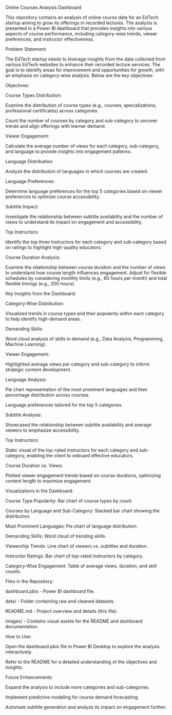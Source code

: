 Online Courses Analysis Dashboard

This repository contains an analysis of online course data for an EdTech startup aiming to grow its offerings in recorded lectures. The analysis is presented in a Power BI dashboard that provides insights into various aspects of course performance, including category-wise trends, viewer preferences, and instructor effectiveness.



Problem Statement

The EdTech startup needs to leverage insights from the data collected from various EdTech websites to enhance their recorded lecture services. The goal is to identify areas for improvement and opportunities for growth, with an emphasis on category-wise analysis. Below are the key objectives:

Objectives:

Course Types Distribution:

Examine the distribution of course types (e.g., courses, specializations, professional certificates) across categories.

Count the number of courses by category and sub-category to uncover trends and align offerings with learner demand.

Viewer Engagement:

Calculate the average number of views for each category, sub-category, and language to provide insights into engagement patterns.

Language Distribution:

Analyze the distribution of languages in which courses are created.

Language Preferences:

Determine language preferences for the top 5 categories based on viewer preferences to optimize course accessibility.

Subtitle Impact:

Investigate the relationship between subtitle availability and the number of views to understand its impact on engagement and accessibility.

Top Instructors:

Identify the top three instructors for each category and sub-category based on ratings to highlight high-quality educators.

Course Duration Analysis:

Examine the relationship between course duration and the number of views to understand how course length influences engagement. Adjust for flexible schedules by considering monthly limits (e.g., 60 hours per month) and total flexible timings (e.g., 200 hours).

Key Insights from the Dashboard:

Category-Wise Distribution:

Visualized trends in course types and their popularity within each category to help identify high-demand areas.

Demanding Skills:

Word cloud analysis of skills in demand (e.g., Data Analysis, Programming, Machine Learning).

Viewer Engagement:

Highlighted average views per category and sub-category to inform strategic content development.

Language Analysis:

Pie chart representation of the most prominent languages and their percentage distribution across courses.

Language preferences tailored for the top 5 categories.

Subtitle Analysis:

Showcased the relationship between subtitle availability and average viewers to emphasize accessibility.

Top Instructors:

Static visual of the top-rated instructors for each category and sub-category, enabling the client to onboard effective educators.

Course Duration vs. Views:

Plotted viewer engagement trends based on course durations, optimizing content length to maximize engagement.

Visualizations in the Dashboard:

Course Type Popularity: Bar chart of course types by count.

Courses by Language and Sub-Category: Stacked bar chart showing the distribution.

Most Prominent Languages: Pie chart of language distribution.

Demanding Skills: Word cloud of trending skills.

Viewership Trends: Line chart of viewers vs. subtitles and duration.

Instructor Ratings: Bar chart of top-rated instructors by category.

Category-Wise Engagement: Table of average views, duration, and skill counts.

Files in the Repository:

dashboard.pbix - Power BI dashboard file.

data/ - Folder containing raw and cleaned datasets.

README.md - Project overview and details (this file).

images/ - Contains visual assets for the README and dashboard documentation.

How to Use:

Open the dashboard.pbix file in Power BI Desktop to explore the analysis interactively.

Refer to the README for a detailed understanding of the objectives and insights.

Future Enhancements:

Expand the analysis to include more categories and sub-categories.

Implement predictive modeling for course demand forecasting.

Automate subtitle generation and analyze its impact on engagement further.


